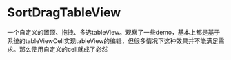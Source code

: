 # SortDragTableView
一个自定义的置顶、拖拽、多选tableView。观察了一些demo，基本上都是基于系统的tableViewCell实现tableView的编辑，但很多情况下这种效果并不能满足需求。那么使用自定义的cell就成了必然
